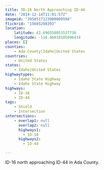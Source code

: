 ```yaml
---
title: ID-16 North Approaching ID-44
date: "2014-12-14T11:01:57Z"
imageid: "3958517123900009598"
flickrid: "15685288393"
location:
    latitude: 43.690358053537736
    longitude: -116.46018505096434
places: []
counties:
    - Ada County|Idaho|United States
countries:
    - United States
states:
    - Idaho|United States
highwaytypes:
    - Idaho State Highway
    - Idaho State Highway
highways:
    - ID-16
    - ID-44
tags:
    - Shield
    - Intersection
intersections:
    - overlap1: null
      overlap2: null
      highways1:
        - ID-16
      highways2:
        - ID-44

---
```

ID-16 north approaching ID-44 in Ada County.